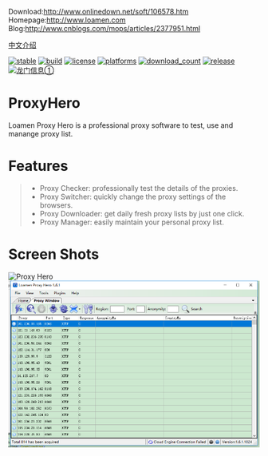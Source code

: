 Download:<a href="http://www.onlinedown.net/soft/106578.htm" target="_blank">http://www.onlinedown.net/soft/106578.htm</a> <br/>
Homepage:<a href="http://www.loamen.com" target="_blank">http://www.loamen.com</a> <br/>
Blog:<a href="http://www.cnblogs.com/mops/articles/2377951.html" target="_blank">http://www.cnblogs.com/mops/articles/2377951.html</a> <br/>

<a href="README.zh-CN.md" target="_blank">中文介绍</a> <br/>

[![stable](https://img.shields.io/badge/stable-stable-green.svg)](https://github.com/loamen/ProxyHero/) 
[![build](https://img.shields.io/shippable/5444c5ecb904a4b21567b0ff.svg)](https://travis-ci.org/loamen/ProxyHero)
[![license](http://img.shields.io/badge/license-LGPL-red.svg?style=flat)](https://raw.githubusercontent.com/loamen/ProxyHero/master/LICENSE)
[![platforms](https://img.shields.io/badge/platform-Windows-yellow.svg?style=flat)]()
[![download_count](https://img.shields.io/github/downloads/loamen/ProxyHero/total.svg?style=plastic)](https://github.com/loamen/ProxyHero/releases) 
[![release](https://img.shields.io/github/release/loamen/ProxyHero.svg?style=flat)](https:/github.com/loamen/ProxyHero/releases) 
<a target="_blank" href="//shang.qq.com/wpa/qunwpa?idkey=419cea0774ab1aa37ae1a35eb0292482f9d8aa8decbab52eb62d9c5aa92c9c13"><img border="0" src="https://pub.idqqimg.com/wpa/images/group.png" alt="龙门信息①" title="龙门信息①"></a>

# ProxyHero

Loamen Proxy Hero is a professional proxy software to test, use and manange proxy list.

# Features

> * Proxy Checker: professionally test the details of the proxies.
> * Proxy Switcher: quickly change the proxy settings of the browsers.
> * Proxy Downloader: get daily fresh proxy lists by just one click.
> * Proxy Manager: easily maintain your personal proxy list.

# Screen Shots

![Proxy Hero](http://pic002.cnblogs.com/images/2010/110188/2010121415203353.jpg)
![Proxy Hero](documents/images/en_main.png)